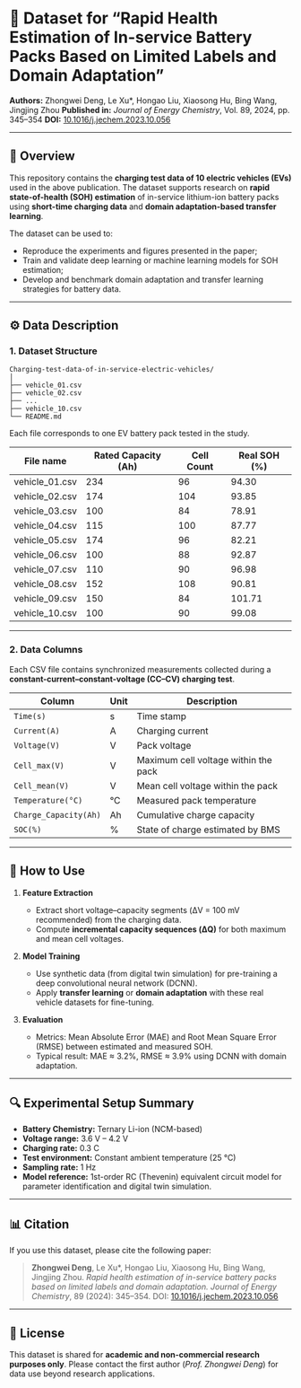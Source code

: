 
# 📘 Dataset for “Rapid Health Estimation of In-service Battery Packs Based on Limited Labels and Domain Adaptation”

**Authors:** Zhongwei Deng, Le Xu*, Hongao Liu, Xiaosong Hu, Bing Wang, Jingjing Zhou
**Published in:** *Journal of Energy Chemistry*, Vol. 89, 2024, pp. 345–354
**DOI:** [10.1016/j.jechem.2023.10.056](https://doi.org/10.1016/j.jechem.2023.10.056)

---

## 🧩 Overview

This repository contains the **charging test data of 10 electric vehicles (EVs)** used in the above publication.
The dataset supports research on **rapid state-of-health (SOH) estimation** of in-service lithium-ion battery packs using **short-time charging data** and **domain adaptation-based transfer learning**.

The dataset can be used to:

* Reproduce the experiments and figures presented in the paper;
* Train and validate deep learning or machine learning models for SOH estimation;
* Develop and benchmark domain adaptation and transfer learning strategies for battery data.

---

## ⚙️ Data Description

### 1. Dataset Structure

```
Charging-test-data-of-in-service-electric-vehicles/
│
├── vehicle_01.csv
├── vehicle_02.csv
├── ...
├── vehicle_10.csv
└── README.md
```

Each file corresponds to one EV battery pack tested in the study.

| File name      | Rated Capacity (Ah) | Cell Count | Real SOH (%) |
| -------------- | ------------------- | ---------- | ------------ |
| vehicle_01.csv | 234                 | 96         | 94.30        |
| vehicle_02.csv | 174                 | 104        | 93.85        |
| vehicle_03.csv | 100                 | 84         | 78.91        |
| vehicle_04.csv | 115                 | 100        | 87.77        |
| vehicle_05.csv | 174                 | 96         | 82.21        |
| vehicle_06.csv | 100                 | 88         | 92.87        |
| vehicle_07.csv | 110                 | 90         | 96.98        |
| vehicle_08.csv | 152                 | 108        | 90.81        |
| vehicle_09.csv | 150                 | 84         | 101.71       |
| vehicle_10.csv | 100                 | 90         | 99.08        |

---

### 2. Data Columns

Each CSV file contains synchronized measurements collected during a **constant-current–constant-voltage (CC–CV) charging test**.

| Column                | Unit | Description                          |
| --------------------- | ---- | ------------------------------------ |
| `Time(s)`             | s    | Time stamp                           |
| `Current(A)`          | A    | Charging current                     |
| `Voltage(V)`          | V    | Pack voltage                         |
| `Cell_max(V)`         | V    | Maximum cell voltage within the pack |
| `Cell_mean(V)`        | V    | Mean cell voltage within the pack    |
| `Temperature(°C)`     | °C   | Measured pack temperature            |
| `Charge_Capacity(Ah)` | Ah   | Cumulative charge capacity           |
| `SOC(%)`              | %    | State of charge estimated by BMS     |

---

## 🧠 How to Use

1. **Feature Extraction**

   * Extract short voltage–capacity segments (ΔV = 100 mV recommended) from the charging data.
   * Compute **incremental capacity sequences (ΔQ)** for both maximum and mean cell voltages.

2. **Model Training**

   * Use synthetic data (from digital twin simulation) for pre-training a deep convolutional neural network (DCNN).
   * Apply **transfer learning** or **domain adaptation** with these real vehicle datasets for fine-tuning.

3. **Evaluation**

   * Metrics: Mean Absolute Error (MAE) and Root Mean Square Error (RMSE) between estimated and measured SOH.
   * Typical result: MAE ≈ 3.2%, RMSE ≈ 3.9% using DCNN with domain adaptation.

---

## 🔍 Experimental Setup Summary

* **Battery Chemistry:** Ternary Li-ion (NCM-based)
* **Voltage range:** 3.6 V – 4.2 V
* **Charging rate:** 0.3 C
* **Test environment:** Constant ambient temperature (25 °C)
* **Sampling rate:** 1 Hz
* **Model reference:** 1st-order RC (Thevenin) equivalent circuit model for parameter identification and digital twin simulation.

---

## 📊 Citation

If you use this dataset, please cite the following paper:

> **Zhongwei Deng**, Le Xu*, Hongao Liu, Xiaosong Hu, Bing Wang, Jingjing Zhou.
> *Rapid health estimation of in-service battery packs based on limited labels and domain adaptation.*
> *Journal of Energy Chemistry*, 89 (2024): 345–354.
> DOI: [10.1016/j.jechem.2023.10.056](https://doi.org/10.1016/j.jechem.2023.10.056)

---

## 🧾 License

This dataset is shared for **academic and non-commercial research purposes only**.
Please contact the first author (*Prof. Zhongwei Deng*) for data use beyond research applications.
